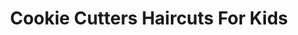 ---
title: "Cookie Cutters Haircuts For Kids"
url: /edgewater/cookie-cutters-haircuts-for-kids/
shop: hairdresser
---